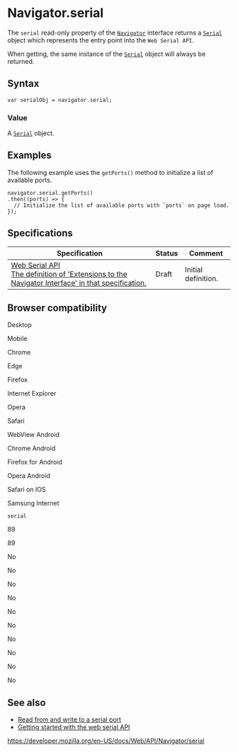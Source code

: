 # Navigator.serial

The `serial` read-only property of the [`Navigator`](../navigator) interface returns a [`Serial`](../serial) object which represents the entry point into the <span class="page-not-created">`Web Serial API`</span>.

When getting, the same instance of the [`Serial`](../serial) object will always be returned.

## Syntax

    var serialObj = navigator.serial;

### Value

A [`Serial`](../serial) object.

## Examples

The following example uses the `getPorts()` method to initialize a list of available ports.

    navigator.serial.getPorts()
    .then((ports) => {
      // Initialize the list of available ports with `ports` on page load.
    });

## Specifications

<table><thead><tr class="header"><th>Specification</th><th>Status</th><th>Comment</th></tr></thead><tbody><tr class="odd"><td><a href="https://wicg.github.io/serial/#extensions-to-the-navigator-interface">Web Serial API<br />
<span class="small">The definition of 'Extensions to the Navigator Interface' in that specification.</span></a></td><td><span class="spec-draft">Draft</span></td><td>Initial definition.</td></tr></tbody></table>

## Browser compatibility

Desktop

Mobile

Chrome

Edge

Firefox

Internet Explorer

Opera

Safari

WebView Android

Chrome Android

Firefox for Android

Opera Android

Safari on IOS

Samsung Internet

`serial`

89

89

No

No

No

No

No

No

No

No

No

No

## See also

- [Read from and write to a serial port](https://web.dev/serial/)
- [Getting started with the web serial API](https://codelabs.developers.google.com/codelabs/web-serial#0)

<a href="https://developer.mozilla.org/en-US/docs/Web/API/Navigator/serial" class="_attribution-link">https://developer.mozilla.org/en-US/docs/Web/API/Navigator/serial</a>
